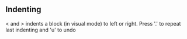 Indenting
-------------------------------
< and > indents a block (in visual mode) to left or right. Press '.' to repeat last indenting and 'u' to undo
